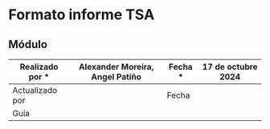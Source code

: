 # Formato informe TSA

## Módulo

| Realizado por *              | Alexander Moreira, Angel Patiño | Fecha *              | 17 de octubre 2024 |
|------------------------------|---------------------------------|----------------------|--------------------|
| Actualizado por               |                                 | Fecha                |                    |
| Guía                          |                                 |                      |                    |


